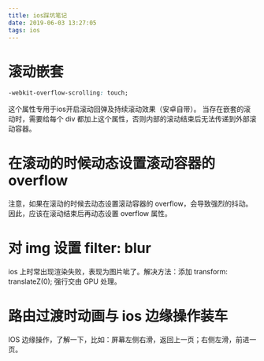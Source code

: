```yaml
---
title: ios踩坑笔记
date: 2019-06-03 13:27:05
tags: ios
---
```


# 滚动嵌套
```css
-webkit-overflow-scrolling: touch;
```
这个属性专用于ios开启滚动回弹及持续滚动效果（安卓自带）。
当存在嵌套的滚动时，需要给每个 div 都加上这个属性，否则内部的滚动结束后无法传递到外部滚动容器。

# 在滚动的时候动态设置滚动容器的 overflow
注意，如果在滚动的时候去动态设置滚动容器的 overflow，会导致强烈的抖动。因此，应该在滚动结束后再动态设置 overflow 属性。

# 对 img 设置 filter: blur
ios 上时常出现渲染失败，表现为图片呲了。解决方法：添加 transform: translateZ(0); 强行交由 GPU 处理。

# 路由过渡时动画与 ios 边缘操作装车
IOS 边缘操作，了解一下，比如：屏幕左侧右滑，返回上一页；右侧左滑，前进一页。